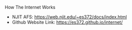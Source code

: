 How The Internet Works
- NJIT AFS: https://web.njit.edu/~es372/docs/index.html
- Github Website Link: https://es372.github.io/internet/
